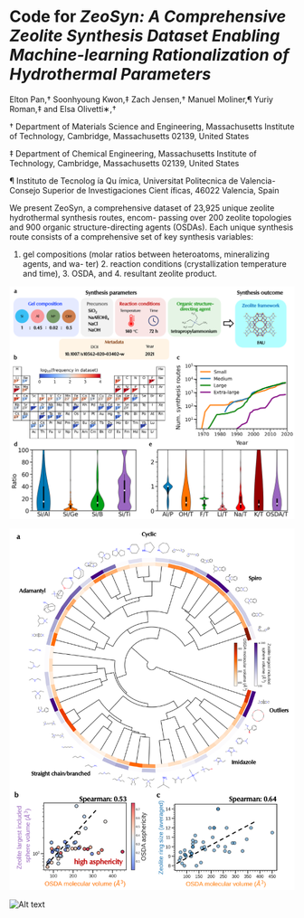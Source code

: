 # Code for *ZeoSyn: A Comprehensive Zeolite Synthesis Dataset Enabling Machine-learning Rationalization of Hydrothermal Parameters*

Elton Pan,† Soonhyoung Kwon,‡ Zach Jensen,† Manuel Moliner,¶ Yuriy Roman,‡ and Elsa Olivetti∗,†

† Department of Materials Science and Engineering, Massachusetts Institute of Technology, Cambridge, Massachusetts 02139, United States

‡ Department of Chemical Engineering, Massachusetts Institute of Technology, Cambridge, Massachusetts 02139, United States

¶ Instituto de Tecnolog ́ıa Qu ́ımica, Universitat Politecnica de Valencia-Consejo Superior de
Investigaciones Cient ́ıficas, 46022 Valencia, Spain

We present ZeoSyn, a comprehensive dataset of 23,925 unique zeolite hydrothermal synthesis routes, encom-
passing over 200 zeolite topologies and 900 organic structure-directing agents (OSDAs).
Each unique synthesis route consists of a comprehensive set of key synthesis variables:
1. gel compositions (molar ratios between heteroatoms, mineralizing agents, and wa-
ter) 2. reaction conditions (crystallization temperature and time), 3. OSDA, and 4.
resultant zeolite product.

![Alt text](/figures/overview.png "overview")

![Alt text](/figures/osda_hierarchy.png "osda")

![Alt text](/figures/SHAP_zeolite_cbu.png "shap")